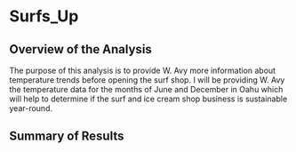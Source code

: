 # Surfs_Up
## Overview of the Analysis
The purpose of this analysis is to provide W. Avy more information about temperature trends before opening the surf shop. I will be providing W. Avy the temperature data for the months of June and December in Oahu which will help to determine if the surf and ice cream shop business is sustainable year-round.

## Summary of Results
